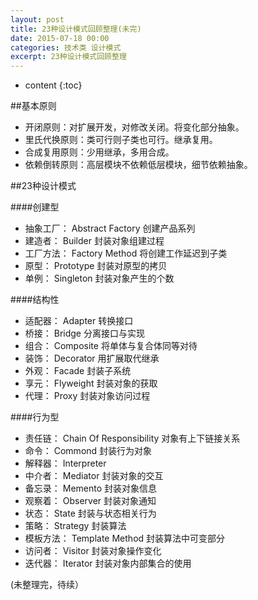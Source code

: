 ```yaml
---
layout: post
title: 23种设计模式回顾整理(未完)
date: 2015-07-18 00:00
categories: 技术类 设计模式
excerpt: 23种设计模式回顾整理
---
```


* content
{:toc}

##基本原则  

* 开闭原则：对扩展开发，对修改关闭。将变化部分抽象。  
* 里氏代换原则：类可行则子类也可行。继承复用。  
* 合成复用原则：少用继承，多用合成。  
* 依赖倒转原则：高层模块不依赖低层模块，细节依赖抽象。  

##23种设计模式  

####创建型

* 抽象工厂： Abstract Factory 创建产品系列  
* 建造者： Builder 封装对象组建过程  
* 工厂方法： Factory Method 将创建工作延迟到子类  
* 原型： Prototype 封装对原型的拷贝  
* 单例： Singleton 封装对象产生的个数  

####结构性  

* 适配器： Adapter 转换接口  
* 桥接： Bridge 分离接口与实现  
* 组合： Composite 将单体与复合体同等对待  
* 装饰： Decorator 用扩展取代继承  
* 外观： Facade 封装子系统  
* 享元： Flyweight 封装对象的获取  
* 代理： Proxy 封装对象访问过程  

####行为型  

* 责任链： Chain Of Responsibility 对象有上下链接关系  
* 命令： Commond 封装行为对象  
* 解释器： Interpreter  
* 中介者： Mediator 封装对象的交互  
* 备忘录： Memento 封装对象信息  
* 观察着： Observer 封装对象通知  
* 状态： State 封装与状态相关行为  
* 策略： Strategy 封装算法  
* 模板方法： Template Method 封装算法中可变部分  
* 访问者： Visitor 封装对象操作变化  
* 迭代器： Iterator 封装对象内部集合的使用  

(未整理完，待续）